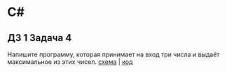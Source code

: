 # C#
## ДЗ 1 Задача 4
 Напишите программу, которая принимает на вход три числа и выдаёт максимальное из этих чисел.
 [схема](digram.drawio.png) | [код](Program.cs)